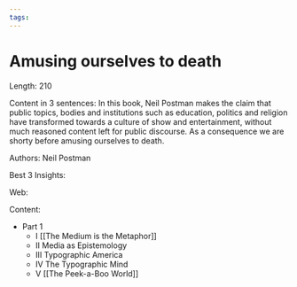 ```yaml
---
tags:
---
```


# Amusing ourselves to death

Length: 210 

Content in 3 sentences:
In this book, Neil Postman makes the claim that public topics, bodies and institutions such as education, politics and religion have transformed towards a culture of show and entertainment, without much reasoned content left for public discourse. As a consequence we are shorty before amusing ourselves to death.

Authors: Neil Postman

Best 3 Insights:

Web:

Content:
- Part 1
  - I [[The Medium is the Metaphor]]
  - II Media as Epistemology
  - III Typographic America
  - IV The Typographic Mind
  - V [[The Peek-a-Boo World]]
